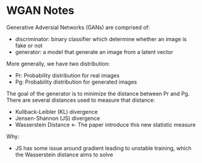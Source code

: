 # WGAN Notes

Generative Adversial Networks (GANs) are comprised of:
- discriminator: binary classifier which determine whether an image is 
  fake or not
- generator: a model that generate an image from a latent vector

More generally, we have two distribution:
- Pr: Probability distribution for real images
- Pg: Probability distribution for generated images

The goal of the generator is to minimize the distance between Pr and Pg. 
There are several distances used to measure that distance:
- Kullback-Leibler (KL) divergence
- Jensen-Shannon (JS) divergence
- Wasserstein Distance <- The paper introduce this new statistic measure

Why:
- JS has some issue around gradient leading to unstable training, which 
  the Wasserstein distance aims to solve

